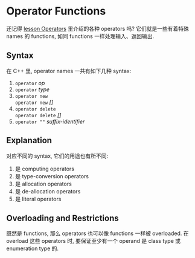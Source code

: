 # Operator Functions

还记得 [lesson Operators](course://Basic_Concepts/Operators) 里介绍的各种 operators 吗?
它们就是一些有着特殊 names 的 functions, 如同 functions 一样处理输入、返回输出.

## Syntax

在 C++ 里, operator names 一共有如下几种 syntax:

1. `operator` *op*
2. `operator` *type*
3. `operator new` <br>
   `operator new` *[]*
4. `operator delete` <br>
   `operator delete` *[]*
5. `operator ""` *suffix-identifier*

## Explanation

对应不同的 syntax, 它们的用途也有所不同:

1. 是 computing operators
2. 是 type-conversion operators
3. 是 allocation operators
4. 是 de-allocation operators
5. 是 literal operators

## Overloading and Restrictions

既然是 functions, 那么 operators 也可以像 functions 一样被 overloaded.
在 overload 这些 operators 时, 要保证至少有一个 operand 是 class type 或 enumeration type 的.
